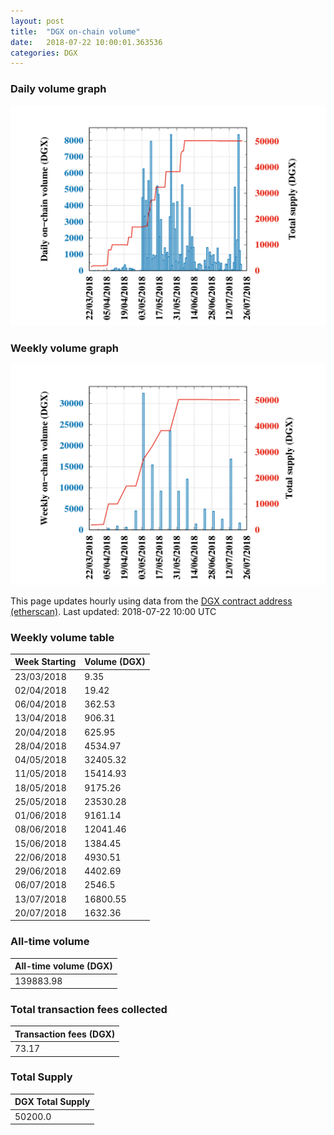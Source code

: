 ```yaml
---
layout: post
title:  "DGX on-chain volume"
date:   2018-07-22 10:00:01.363536
categories: DGX
---
```


### Daily volume graph

![DGX daily volume graph](dgxvolume_scripts/daily.png)

### Weekly volume graph

![DGX weekly volume graph](dgxvolume_scripts/out.png)

This page updates hourly using data from the [DGX contract address (etherscan)](https://etherscan.io/token/0x4f3afec4e5a3f2a6a1a411def7d7dfe50ee057bf). Last updated:
2018-07-22 10:00 UTC

### Weekly volume table

Week Starting | Volume (DGX)
--- | ---
23/03/2018|9.35
02/04/2018|19.42
06/04/2018|362.53
13/04/2018|906.31
20/04/2018|625.95
28/04/2018|4534.97
04/05/2018|32405.32
11/05/2018|15414.93
18/05/2018|9175.26
25/05/2018|23530.28
01/06/2018|9161.14
08/06/2018|12041.46
15/06/2018|1384.45
22/06/2018|4930.51
29/06/2018|4402.69
06/07/2018|2546.5
13/07/2018|16800.55
20/07/2018|1632.36


### All-time volume

| All-time volume (DGX) |
| --- |
|139883.98|

### Total transaction fees collected

| Transaction fees (DGX) |
| --- |
|73.17|

### Total Supply

| DGX Total Supply |
| --- |
|50200.0|

